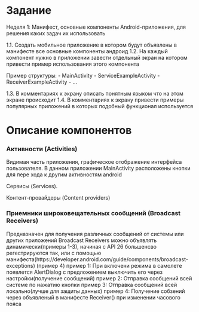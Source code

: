<h1>Задание</h1>
 Неделя 1: Манифест, основные компоненты Android-приложения, для решения каких задач их использовать

1.1. Создать мобильное приложение в котором будут объявлены в манифесте все основные компоненты андроид
1.2. На каждый компонент нужно в приложении завести отдельный экран на котором привести пример использования этого компонента

Пример структуры:
             - MainActivity 
                     - ServiceExampleActivity
                     - ReceiverExampleActivity
                     - ...

1.3. В комментариях к экрану описать понятным языком что на этом экране происходит
1.4. В комментариях к экрану привести примеры популярных приложений в которых подобный функционал используется

<h1>Описание компонентов</h1>
<h3>Активности (Activities)</h3>
Видимая часть приложения, графическое отображение интерфейса пользователя.
В данном приложении MainActivity расположены кнопки для пере хода к другим активностям android

Сервисы (Services).

Контент-провайдеры (Content providers) 

<h3>Приемники широковещательных сообщений (Broadcast Receivers)</h3>
Предназначен для получения различных сообщений от системы или других приложений
Broadcast Receivers можно объявлять динамически(примеры 1-3), начиная с API 26 большенсво регестрируются так,
или с помощью манифеста(https://developer.android.com/guide/components/broadcast-exceptions) (пример 4)
пример 1: При включени режима в самолете появлется AlertDialog с предложением выключить его через настройки(получение сообщений)
пример 2: Отправка сообщений всей системе по нажатию кнопки
пример 3: Отправка сообщений всей локально(лучше для защиты данных)
пример 4: Получение собзений через объявленый в манифесте Receiver() при изменении часового пояса